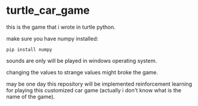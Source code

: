 # turtle_car_game

this is the game that i wrote in turtle python. 

make sure you have numpy installed:
```
pip install numpy
```

sounds are only will be played in windows operating system.

changing the values to strange values might broke the game.

may be one day this repository will be implemented reinforcement learning for playing this customized car game (actually i don't know what is the name of the game).

